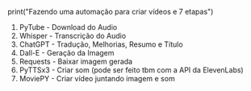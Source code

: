 print("Fazendo uma automação para criar vídeos e 7 etapas")

1) PyTube - Download do Audio
2) Whisper - Transcrição do Audio
3) ChatGPT - Tradução, Melhorias, Resumo e Título
4) Dall-E - Geração da Imagem
5) Requests - Baixar imagem gerada
6) PyTTSx3 - Criar som (pode ser feito tbm com a API da ElevenLabs)
7) MoviePY - Criar vídeo juntando imagem e som
